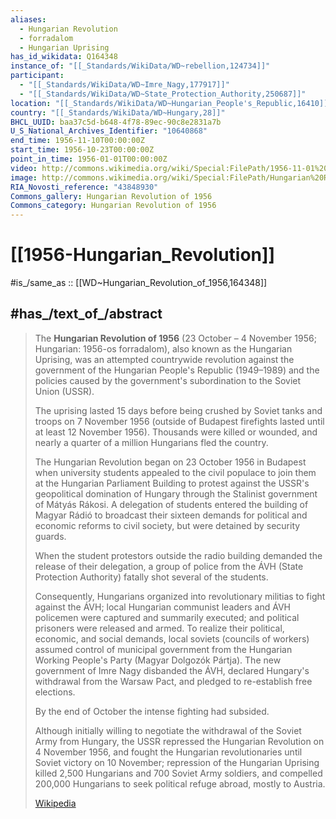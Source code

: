```yaml
---
aliases:
  - Hungarian Revolution
  - forradalom
  - Hungarian Uprising
has_id_wikidata: Q164348
instance_of: "[[_Standards/WikiData/WD~rebellion,124734]]"
participant:
  - "[[_Standards/WikiData/WD~Imre_Nagy,177917]]"
  - "[[_Standards/WikiData/WD~State_Protection_Authority,250687]]"
location: "[[_Standards/WikiData/WD~Hungarian_People's_Republic,16410]]"
country: "[[_Standards/WikiData/WD~Hungary,28]]"
BHCL_UUID: baa37c5d-b648-4f78-89ec-90c8e2831a7b
U_S_National_Archives_Identifier: "10640868"
end_time: 1956-11-10T00:00:00Z
start_time: 1956-10-23T00:00:00Z
point_in_time: 1956-01-01T00:00:00Z
video: http://commons.wikimedia.org/wiki/Special:FilePath/1956-11-01%20War%20in%20Egypt.ogv
image: http://commons.wikimedia.org/wiki/Special:FilePath/Hungarian%20Revolution%20of%201956.png
RIA_Novosti_reference: "43848930"
Commons_gallery: Hungarian Revolution of 1956
Commons_category: Hungarian Revolution of 1956
---
```


# [[1956-Hungarian_Revolution]] 

#is_/same_as :: [[WD~Hungarian_Revolution_of_1956,164348]] 

## #has_/text_of_/abstract 

> The **Hungarian Revolution of 1956** (23 October – 4 November 1956; 
> Hungarian: 1956-os forradalom), also known as the Hungarian Uprising, 
> was an attempted countrywide revolution 
> against the government of the Hungarian People's Republic (1949–1989) 
> and the policies caused by the government's subordination to the Soviet Union (USSR). 
> 
> The uprising lasted 15 days before being crushed by Soviet tanks and troops on 7 November 1956 
> (outside of Budapest firefights lasted until at least 12 November 1956). 
> Thousands were killed or wounded, and nearly a quarter of a million Hungarians fled the country.
>
> The Hungarian Revolution began on 23 October 1956 in Budapest 
> when university students appealed to the civil populace 
> to join them at the Hungarian Parliament Building 
> to protest against the USSR's geopolitical domination of Hungary 
> through the Stalinist government of Mátyás Rákosi. 
> A delegation of students entered the building of Magyar Rádió 
> to broadcast their sixteen demands for political and economic reforms to civil society, 
> but were detained by security guards. 
> 
> When the student protestors outside the radio building demanded the release of their delegation, 
> a group of police from the ÁVH (State Protection Authority) fatally shot several of the students.
>
> Consequently, Hungarians organized into revolutionary militias to fight against the ÁVH; 
> local Hungarian communist leaders and ÁVH policemen were captured and summarily executed; 
> and political prisoners were released and armed. 
> To realize their political, economic, and social demands, 
> local soviets (councils of workers) assumed control of municipal government 
> from the Hungarian Working People's Party (Magyar Dolgozók Pártja). 
> The new government of Imre Nagy disbanded the ÁVH, 
> declared Hungary's withdrawal from the Warsaw Pact, 
> and pledged to re-establish free elections. 
> 
> By the end of October the intense fighting had subsided.
>
> Although initially willing to negotiate the withdrawal of the Soviet Army from Hungary, 
> the USSR repressed the Hungarian Revolution on 4 November 1956, 
> and fought the Hungarian revolutionaries until Soviet victory on 10 November; 
> repression of the Hungarian Uprising killed 2,500 Hungarians and 700 Soviet Army soldiers, 
> and compelled 200,000 Hungarians to seek political refuge abroad, mostly to Austria.
>
> [Wikipedia](https://en.wikipedia.org/wiki/Hungarian%20Revolution%20of%201956) 

